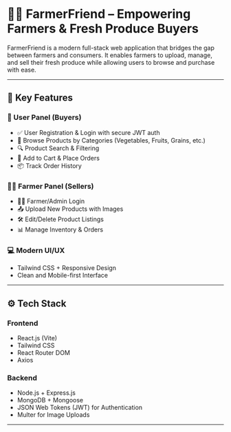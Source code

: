 # 👨‍🌾 FarmerFriend – Empowering Farmers & Fresh Produce Buyers

FarmerFriend is a modern full-stack web application that bridges the gap between farmers and consumers. It enables farmers to upload, manage, and sell their fresh produce while allowing users to browse and purchase with ease.

---

## 🚀 Key Features

### 👤 User Panel (Buyers)

- ✅ User Registration & Login with secure JWT auth
- 🌽 Browse Products by Categories (Vegetables, Fruits, Grains, etc.)
- 🔍 Product Search & Filtering
- 🛒 Add to Cart & Place Orders
- 📦 Track Order History

### 👨‍🌾 Farmer Panel (Sellers)

- 🧑‍🌾 Farmer/Admin Login
- 📤 Upload New Products with Images
- 🛠 Edit/Delete Product Listings
- 📊 Manage Inventory & Orders

### 💻 Modern UI/UX

- Tailwind CSS + Responsive Design
- Clean and Mobile-first Interface

---

## ⚙️ Tech Stack

### Frontend

- React.js (Vite)
- Tailwind CSS
- React Router DOM
- Axios

### Backend

- Node.js + Express.js
- MongoDB + Mongoose
- JSON Web Tokens (JWT) for Authentication
- Multer for Image Uploads

---



